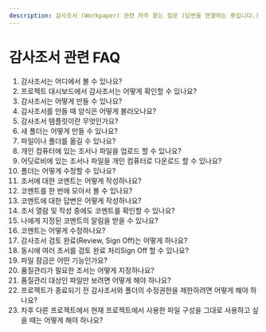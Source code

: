 ```yaml
---
description: 감사조서 (Workpaper) 관련 자주 묻는 질문 (답변을 연결하는 중입니다.)
---
```


# 감사조서 관련 FAQ

1. 감사조서는 어디에서 볼 수 있나요? 
2. 프로젝트 대시보드에서 감사조서는 어떻게 확인할 수 있나요? 
3. 감사조서는 어떻게 만들 수 있나요? 
4. 감사조서를 만들 때 양식은 어떻게 불러오나요? 
5. 감사조서 템플릿이란 무엇인가요?
6. 새 폴더는 어떻게 만들 수 있나요? 
7. 파일이나 폴더를 옮길 수 있나요?
8. 개인 컴퓨터에 있는 조서나 파일을 업로드 할 수 있나요? 
9. 어딧로비에 있는 조서나 파일을 개인 컴퓨터로 다운로드 할 수 있나요?
10. 폴더는 어떻게 수정할 수 있나요? 
11. 조서에 대한 코멘트는 어떻게 작성하나요?
12. 코멘트를 한 번에 모아서 볼 수 있나요?
13. 코멘트에 대한 답변은 어떻게 작성하나요?
14. 조서 열람 및 작성 중에도 코멘트를 확인할 수 있나요? 
15. 나에게 지정된 코멘트의 알림을 받을 수 있나요? 
16. 코멘트는 어떻게 수정하나요?
17. 감사조서 검토 완료\(Review, Sign Off\)는 어떻게 하나요?
18. 동시에 여러 조서를 검토 완료 처리Sign Off 할 수 있나요?
19. 파일 잠금은 어떤 기능인가요?
20. 품질관리가 필요한 조서는 어떻게 지정하나요? 
21. 품질관리 대상인 파일만 보려면 어떻게 해야 하나요?
22. 프로젝트가 종료되기 전 감사조서와 폴더의 수정권한을 제한하려면 어떻게 해야 하나요?
23. 차후 다른 프로젝트에서 현재 프로젝트에서 사용한 파일 구성을 그대로 사용하고 싶을 때는 어떻게 해야 하나요?


